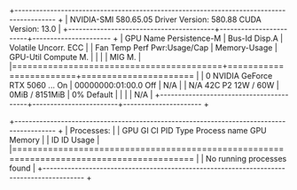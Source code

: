 +-----------------------------------------------------------------------------------------
+
| NVIDIA-SMI 580.65.05              Driver Version: 580.88         CUDA Version: 13.0
|
+-----------------------------------------+------------------------+----------------------
+
| GPU  Name                 Persistence-M | Bus-Id          Disp.A | Volatile Uncorr. ECC
|
| Fan  Temp   Perf          Pwr:Usage/Cap |           Memory-Usage | GPU-Util  Compute M.
|
|                                         |                        |               MIG M.
|
|=========================================+========================+======================
|
|   0  NVIDIA GeForce RTX 5060 ...    On  |   00000000:01:00.0 Off |                  N/A
|
| N/A   42C    P2             12W /   60W |       0MiB /   8151MiB |      0%      Default
|
|                                         |                        |                  N/A
|
+-----------------------------------------+------------------------+----------------------
+

+-----------------------------------------------------------------------------------------
+
| Processes:
|
|  GPU   GI   CI              PID   Type   Process name                        GPU Memory
|
|        ID   ID                                                               Usage
|
|=========================================================================================
|
|  No running processes found
|
+-----------------------------------------------------------------------------------------
+